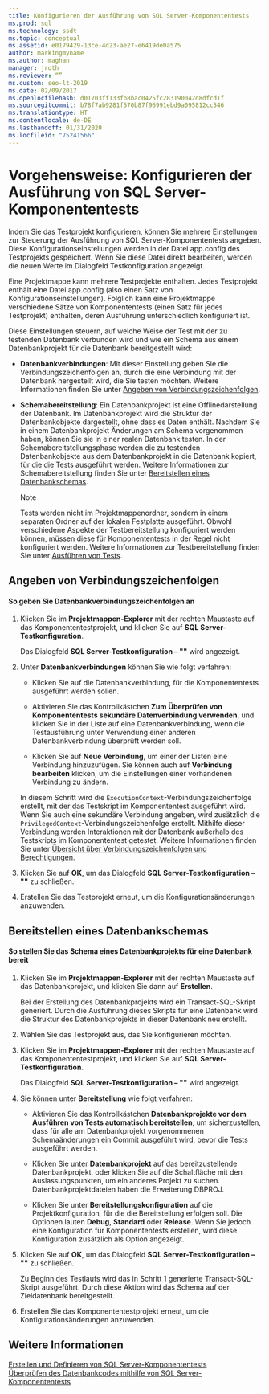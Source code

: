 ```yaml
---
title: Konfigurieren der Ausführung von SQL Server-Komponententests
ms.prod: sql
ms.technology: ssdt
ms.topic: conceptual
ms.assetid: e0179429-13ce-4d23-ae27-e6419de0a575
author: markingmyname
ms.author: maghan
manager: jroth
ms.reviewer: “”
ms.custom: seo-lt-2019
ms.date: 02/09/2017
ms.openlocfilehash: d01703ff133fb8bac0425fc283190042d8dfcd1f
ms.sourcegitcommit: b78f7ab9281f570b87f96991ebd9a095812cc546
ms.translationtype: HT
ms.contentlocale: de-DE
ms.lasthandoff: 01/31/2020
ms.locfileid: "75241566"
---
```

# <a name="how-to-configure-sql-server-unit-test-execution"></a>Vorgehensweise: Konfigurieren der Ausführung von SQL Server-Komponententests

Indem Sie das Testprojekt konfigurieren, können Sie mehrere Einstellungen zur Steuerung der Ausführung von SQL Server-Komponententests angeben. Diese Konfigurationseinstellungen werden in der Datei app.config des Testprojekts gespeichert. Wenn Sie diese Datei direkt bearbeiten, werden die neuen Werte im Dialogfeld Testkonfiguration angezeigt.  
  
Eine Projektmappe kann mehrere Testprojekte enthalten. Jedes Testprojekt enthält eine Datei app.config (also einen Satz von Konfigurationseinstellungen). Folglich kann eine Projektmappe verschiedene Sätze von Komponententests (einen Satz für jedes Testprojekt) enthalten, deren Ausführung unterschiedlich konfiguriert ist.  
  
Diese Einstellungen steuern, auf welche Weise der Test mit der zu testenden Datenbank verbunden wird und wie ein Schema aus einem Datenbankprojekt für die Datenbank bereitgestellt wird:  
  
-   **Datenbankverbindungen**: Mit dieser Einstellung geben Sie die Verbindungszeichenfolgen an, durch die eine Verbindung mit der Datenbank hergestellt wird, die Sie testen möchten. Weitere Informationen finden Sie unter [Angeben von Verbindungszeichenfolgen](#SpecifyConnectionStrings).  
  
-   **Schemabereitstellung**: Ein Datenbankprojekt ist eine Offlinedarstellung der Datenbank. Im Datenbankprojekt wird die Struktur der Datenbankobjekte dargestellt, ohne dass es Daten enthält. Nachdem Sie in einem Datenbankprojekt Änderungen am Schema vorgenommen haben, können Sie sie in einer realen Datenbank testen. In der Schemabereitstellungsphase werden die zu testenden Datenbankobjekte aus dem Datenbankprojekt in die Datenbank kopiert, für die die Tests ausgeführt werden. Weitere Informationen zur Schemabereitstellung finden Sie unter [Bereitstellen eines Datenbankschemas](#DeployingDBSchema).  
  
    > [!NOTE]  
    > Tests werden nicht im Projektmappenordner, sondern in einem separaten Ordner auf der lokalen Festplatte ausgeführt. Obwohl verschiedene Aspekte der Testbereitstellung konfiguriert werden können, müssen diese für Komponententests in der Regel nicht konfiguriert werden. Weitere Informationen zur Testbereitstellung finden Sie unter [Ausführen von Tests](https://msdn.microsoft.com/library/dd286680(VS.100).aspx).  
  
## <a name="SpecifyConnectionStrings"></a>Angeben von Verbindungszeichenfolgen  
  
#### <a name="to-specify-database-connection-strings"></a>So geben Sie Datenbankverbindungszeichenfolgen an  
  
1.  Klicken Sie im **Projektmappen-Explorer** mit der rechten Maustaste auf das Komponententestprojekt, und klicken Sie auf **SQL Server-Testkonfiguration**.  
  
    Das Dialogfeld **SQL Server-Testkonfiguration – "<projectname>"** wird angezeigt.  
  
2.  Unter **Datenbankverbindungen** können Sie wie folgt verfahren:  
  
    -   Klicken Sie auf die Datenbankverbindung, für die Komponententests ausgeführt werden sollen.  
  
    -   Aktivieren Sie das Kontrollkästchen **Zum Überprüfen von Komponententests sekundäre Datenverbindung verwenden**, und klicken Sie in der Liste auf eine Datenbankverbindung, wenn die Testausführung unter Verwendung einer anderen Datenbankverbindung überprüft werden soll.  
  
    -   Klicken Sie auf **Neue Verbindung**, um einer der Listen eine Verbindung hinzuzufügen. Sie können auch auf **Verbindung bearbeiten** klicken, um die Einstellungen einer vorhandenen Verbindung zu ändern.  
  
    In diesem Schritt wird die `ExecutionContext`-Verbindungszeichenfolge erstellt, mit der das Testskript im Komponententest ausgeführt wird. Wenn Sie auch eine sekundäre Verbindung angeben, wird zusätzlich die `PrivilegedContext`-Verbindungszeichenfolge erstellt. Mithilfe dieser Verbindung werden Interaktionen mit der Datenbank außerhalb des Testskripts im Komponententest getestet. Weitere Informationen finden Sie unter [Übersicht über Verbindungszeichenfolgen und Berechtigungen](../ssdt/overview-of-connection-strings-and-permissions.md).  
  
3.  Klicken Sie auf **OK**, um das Dialogfeld **SQL Server-Testkonfiguration – "<projectname>"** zu schließen.  
  
4.  Erstellen Sie das Testprojekt erneut, um die Konfigurationsänderungen anzuwenden.  
  
## <a name="DeployingDBSchema"></a>Bereitstellen eines Datenbankschemas  
  
#### <a name="to-deploy-to-a-database-the-schema-of-a-database-project"></a>So stellen Sie das Schema eines Datenbankprojekts für eine Datenbank bereit  
  
1.  Klicken Sie im **Projektmappen-Explorer** mit der rechten Maustaste auf das Datenbankprojekt, und klicken Sie dann auf **Erstellen**.  
  
    Bei der Erstellung des Datenbankprojekts wird ein Transact\-SQL-Skript generiert. Durch die Ausführung dieses Skripts für eine Datenbank wird die Struktur des Datenbankprojekts in dieser Datenbank neu erstellt.  
  
2.  Wählen Sie das Testprojekt aus, das Sie konfigurieren möchten.  
  
3.  Klicken Sie im **Projektmappen-Explorer** mit der rechten Maustaste auf das Komponententestprojekt, und klicken Sie auf **SQL Server-Testkonfiguration**.  
  
    Das Dialogfeld **SQL Server-Testkonfiguration – "<projectname>"** wird angezeigt.  
  
4.  Sie können unter **Bereitstellung** wie folgt verfahren:  
  
    -   Aktivieren Sie das Kontrollkästchen **Datenbankprojekte vor dem Ausführen von Tests automatisch bereitstellen**, um sicherzustellen, dass für alle am Datenbankprojekt vorgenommenen Schemaänderungen ein Commit ausgeführt wird, bevor die Tests ausgeführt werden.  
  
    -   Klicken Sie unter **Datenbankprojekt** auf das bereitzustellende Datenbankprojekt, oder klicken Sie auf die Schaltfläche mit den Auslassungspunkten, um ein anderes Projekt zu suchen. Datenbankprojektdateien haben die Erweiterung DBPROJ.  
  
    -   Klicken Sie unter **Bereitstellungskonfiguration** auf die Projektkonfiguration, für die die Bereitstellung erfolgen soll. Die Optionen lauten **Debug**, **Standard** oder **Release**. Wenn Sie jedoch eine Konfiguration für Komponententests erstellen, wird diese Konfiguration zusätzlich als Option angezeigt.  
  
5.  Klicken Sie auf **OK**, um das Dialogfeld **SQL Server-Testkonfiguration – "<projectname>"** zu schließen.  
  
    Zu Beginn des Testlaufs wird das in Schritt 1 generierte Transact\-SQL-Skript ausgeführt. Durch diese Aktion wird das Schema auf der Zieldatenbank bereitgestellt.  
  
6.  Erstellen Sie das Komponententestprojekt erneut, um die Konfigurationsänderungen anzuwenden.  
  
## <a name="see-also"></a>Weitere Informationen  
[Erstellen und Definieren von SQL Server-Komponententests](../ssdt/creating-and-defining-sql-server-unit-tests.md)  
[Überprüfen des Datenbankcodes mithilfe von SQL Server-Komponententests](../ssdt/verifying-database-code-by-using-sql-server-unit-tests.md)  
  

